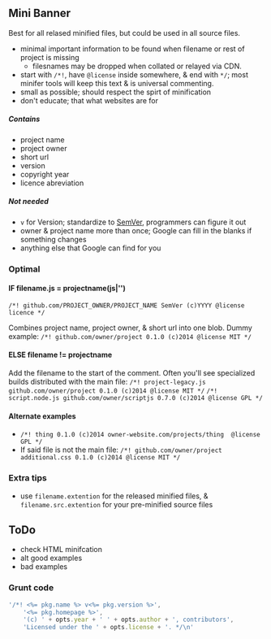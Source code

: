 ## Mini Banner
Best for all relased minified files, but could be used in all source files.

* minimal important information to be found when filename or rest of project is missing 
	* filesnames may be dropped when collated or relayed via CDN.
* start with `/*!`, have `@license` inside somewhere, & end with `*/`; most minifer tools will keep this text & is universal commenting.
* small as possible; should respect the spirt of minification
* don't educate; that what websites are for

##### Contains
* project name
* project owner
* short url
* version
* copyright year
* licence abreviation
 
##### Not needed
* `v` for Version; standardize to [SemVer](http://semver.org/), programmers can figure it out
* owner & project name more than once; Google can fill in the blanks if something changes
* anything else that Google can find for you

### Optimal

#### IF filename.js = projectname(js|'')

`/*! github.com/PROJECT_OWNER/PROJECT_NAME SemVer (c)YYYY @license licence */`

Combines project name, project owner, & short url into one blob.
Dummy example: `/*! github.com/owner/project 0.1.0 (c)2014 @license MIT */`

#### ELSE filename != projectname

Add the filename to the start of the comment.  Often you'll see specialized builds distributed with the main file:
`/*! project-legacy.js github.com/owner/project 0.1.0 (c)2014 @license MIT */`
`/*! script.node.js github.com/owner/scriptjs 0.7.0 (c)2014 @license GPL */`

#### Alternate examples

* `/*! thing 0.1.0 (c)2014 owner-website.com/projects/thing  @license GPL */`
* If said file is not the main file: `/*! github.com/owner/project additional.css 0.1.0 (c)2014 @license MIT */`

### Extra tips
* use `filename.extention` for the released minified files, & `filename.src.extention` for your pre-minified source files



## ToDo
* check HTML minifcation
* alt good examples
* bad examples

### Grunt code
```JavaScript
'/*! <%= pkg.name %> v<%= pkg.version %>',
    '<%= pkg.homepage %>',
    '(c) ' + opts.year + ' ' + opts.author + ', contributors',
    'Licensed under the ' + opts.license + '. */\n'
```
